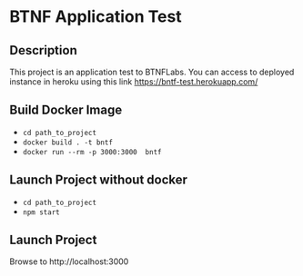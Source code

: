 # BTNF Application Test

## Description
This project is an application test to BTNFLabs. You can access to deployed instance in heroku using this link https://bntf-test.herokuapp.com/

## Build Docker Image
  * `cd path_to_project`
  * `docker build . -t bntf`
  * `docker run --rm -p 3000:3000  bntf`
## Launch Project without docker
 * `cd path_to_project`
 * `npm start`
## Launch Project 
Browse to http://localhost:3000
